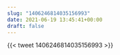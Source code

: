 ```yaml
---
slug: "1406246814035156993"
date: 2021-06-19 13:45:41+00:00
draft: false
---
```


{{< tweet 1406246814035156993 >}}
